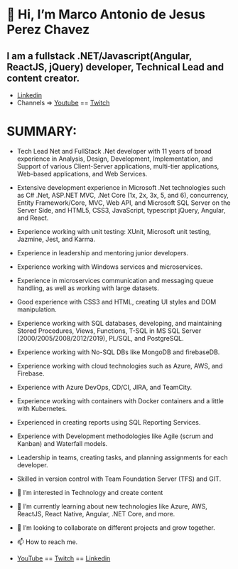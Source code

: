 # 👋 Hi, I’m Marco Antonio de Jesus Perez Chavez

## I am a fullstack .NET/Javascript(Angular, ReactJS, jQuery) developer, Technical Lead and content creator.
- [Linkedin](https://www.linkedin.com/in/marcoperezchavez/)
- Channels => [Youtube](https://www.youtube.com/@PMFOXTECHNOLOGIES) == [Twitch](https://www.twitch.tv/pmfoxtechnologies)


# SUMMARY:

-	Tech Lead Net and FullStack .Net developer with 11 years of broad experience in Analysis, Design, Development, Implementation, and Support of various Client-Server applications, multi-tier applications, Web-based applications, and Web Services.
- Extensive development experience in Microsoft .Net technologies such as C# .Net, ASP.NET MVC, .Net Core (1x, 2x, 3x, 5, and 6), concurrency, Entity Framework/Core, MVC, Web API, and Microsoft SQL Server on the Server Side, and HTML5, CSS3, JavaScript, typescript jQuery, Angular, and React.
- Experience working with unit testing: XUnit, Microsoft unit testing, Jazmine, Jest, and Karma.
- Experience in leadership and mentoring junior developers.
- Experience working with Windows services and microservices.
- Experience in microservices communication and messaging queue handling, as well as working with large datasets.
- Good experience with CSS3 and HTML, creating UI styles and DOM manipulation.
- Experience working with SQL databases, developing, and maintaining Stored Procedures, Views, Functions, T-SQL in MS SQL Server (2000/2005/2008/2012/2019), PL/SQL, and PostgreSQL.
- Experience working with No-SQL DBs like MongoDB and firebaseDB.
- Experience working with cloud technologies such as Azure, AWS, and Firebase.
- Experience with Azure DevOps, CD/CI, JIRA, and TeamCity.
- Experience working with containers with Docker containers and a little with Kubernetes.
- Experienced in creating reports using SQL Reporting Services.
- Experience with Development methodologies like Agile (scrum and Kanban) and Waterfall models.
- Leadership in teams, creating tasks, and planning assignments for each developer.
- Skilled in version control with Team Foundation Server (TFS) and GIT.


- 👀 I’m interested in Technology and create content
- 🌱 I’m currently learning about new technologies like Azure, AWS, ReactJS, React Native, Angular, .NET Core, and more.
- 💞️ I’m looking to collaborate on different projects and grow together.
- 📫 How to reach me.

- [YouTube](https://www.youtube.com/c/PMFOXTechnologies) == [Twitch](https://www.twitch.tv/pmfoxtechnologies?sr=a) == [Linkedin](https://www.linkedin.com/feed/)

